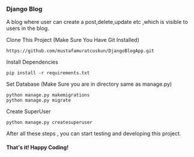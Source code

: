 ### Django Blog
A blog where user can create a post,delete,update etc ,which is visible to users in the blog.

Clone This Project (Make Sure You Have Git Installed)
```
https://github.com/mustafamuratcoskun/DjangoBlogApp.git
```
Install Dependencies 

```
pip install -r requirements.txt
```

Set Database (Make Sure you are in directory same as manage.py)
```
python manage.py makemigrations
python manage.py migrate
```
Create SuperUser 
```
python manage.py createsuperuser
```

After all these steps , you can start testing and developing this project. 

#### That's it! Happy Coding!

